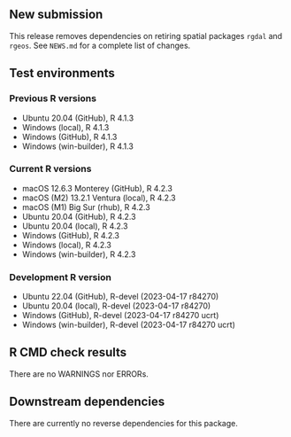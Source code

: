 ## New submission

This release removes dependencies on retiring spatial packages `rgdal` and `rgeos`.
See `NEWS.md` for a complete list of changes.

## Test environments

### Previous R versions
* Ubuntu 20.04                 (GitHub), R 4.1.3
* Windows                       (local), R 4.1.3
* Windows                      (GitHub), R 4.1.3
* Windows                 (win-builder), R 4.1.3

### Current R versions
* macOS 12.6.3 Monterey        (GitHub), R 4.2.3
* macOS (M2) 13.2.1 Ventura     (local), R 4.2.3
* macOS (M1) Big Sur             (rhub), R 4.2.3
* Ubuntu 20.04                 (GitHub), R 4.2.3
* Ubuntu 20.04                  (local), R 4.2.3
* Windows                      (GitHub), R 4.2.3
* Windows                       (local), R 4.2.3
* Windows                 (win-builder), R 4.2.3

### Development R version
* Ubuntu 22.04                 (GitHub), R-devel (2023-04-17 r84270)
* Ubuntu 20.04                  (local), R-devel (2023-04-17 r84270)
* Windows                      (GitHub), R-devel (2023-04-17 r84270 ucrt)
* Windows                 (win-builder), R-devel (2023-04-17 r84270 ucrt)

## R CMD check results

There are no WARNINGS nor ERRORs.

## Downstream dependencies

There are currently no reverse dependencies for this package.
